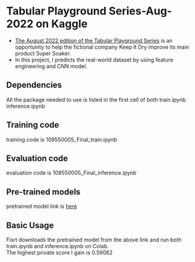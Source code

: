 # Tabular Playground Series-Aug-2022 on Kaggle

* [The August 2022 edition of the Tabular Playground Series](https://www.kaggle.com/competitions/tabular-playground-series-aug-2022/overview) is an opportunity to help the fictional company Keep It Dry improve its main product Super Soaker.
* In this project, I predicts the real-world dataset by using feature engineering and CNN model. 

## Dependencies

All the package needed to use is listed in the first cell of both train.ipynb inference.ipynb


## Training code

training code is 109550005_Final_train.ipynb


## Evaluation code

evaluation code is 109550005_Final_inference.ipynb


## Pre-trained models

pretrained model link is [here](https://drive.google.com/drive/folders/1VDNCCJIT0ooT8VUfk1it76CC5znfcYY1?usp=sharing)


## Basic Usage

Fisrt downloads the pretrained model from the above link and run both train.ipynb and inference.ipynb on Colab.<br> 
The highest private score I gain is 0.59062
